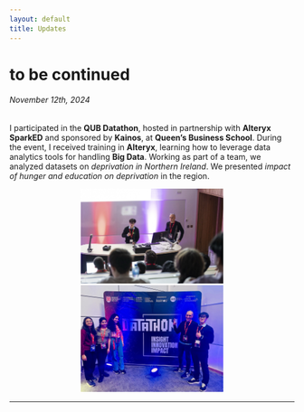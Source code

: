 ```yaml
---
layout: default
title: Updates
---
```


# to be continued

###### November 12th, 2024  

I participated in the **QUB Datathon**, hosted in partnership with **Alteryx SparkED** and sponsored by **Kainos**, at **Queen’s Business School**. During the event, I received training in **Alteryx**, learning how to leverage data analytics tools for handling **Big Data**. Working as part of a team, we analyzed datasets on *deprivation in Northern Ireland*. We presented *impact of hunger and education on deprivation* in the region.

<div align="center">
    <img src="/assets/datathon_1.jpg" alt="Presentation" width="50%">
    <img src="/assets/datathon_2.jpg" alt="My Collaborative Teammates" width="50%">
</div>

---
